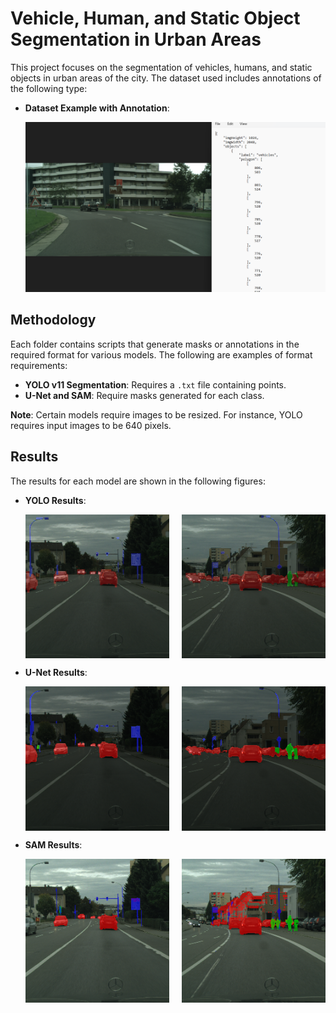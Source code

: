 # Vehicle, Human, and Static Object Segmentation in Urban Areas

This project focuses on the segmentation of vehicles, humans, and static objects in urban areas of the city. The dataset used includes annotations of the following type:

- **Dataset Example with Annotation**:

  ![Dataset Annotation](Images/input.png)

## Methodology

Each folder contains scripts that generate masks or annotations in the required format for various models. The following are examples of format requirements:

- **YOLO v11 Segmentation**: Requires a `.txt` file containing points.
- **U-Net and SAM**: Require masks generated for each class.

**Note**: Certain models require images to be resized. For instance, YOLO requires input images to be 640 pixels.

## Results

The results for each model are shown in the following figures:

- **YOLO Results**:

  <div style="display: flex; justify-content: space-between;">
    <img src="Images/overlay_predicted_yolo1.png" alt="YOLO Result 1" style="width: 48%;">
    <img src="Images/overlay_predicted_yolo5.png" alt="YOLO Result 2" style="width: 48%;">
  </div>

- **U-Net Results**:

  <div style="display: flex; justify-content: space-between;">
    <img src="Images/overlay_predicted_unet1.png" alt="YOLO Result 1" style="width: 48%;">
    <img src="Images/overlay_predicted_unet5.png" alt="YOLO Result 2" style="width: 48%;">
  </div>

- **SAM Results**:

  <div style="display: flex; justify-content: space-between;">
    <img src="Images/overlay_predicted_sam1.png" alt="YOLO Result 1" style="width: 48%;">
    <img src="Images/overlay_predicted_sam5.png" alt="YOLO Result 2" style="width: 48%;">
  </div>





